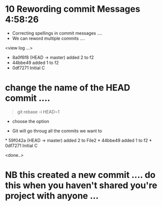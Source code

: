 # 10 Rewording commit Messages      4:58:26       




- Correcting spellings in commit messages  .... 
- We can reword multiple commits .... 



<view log ...> 
* 8a0f6f8 (HEAD -> master) added 2 to f2
* 44bbe49 added 1 to f2
* 0df7271 Initial C


# change the name of the HEAD commit .... 

> git rebase -i HEAD~1 

- choose the <reword> option

- Git will go throug all the commits we want to <reword>


<View log> 
* 59f042a (HEAD -> master) added 2 to File2
* 44bbe49 added 1 to f2
* 0df7271 Initial C

<done..>

# NB this created a new commit ....  do this when you haven't shared you're project with anyone ... 
